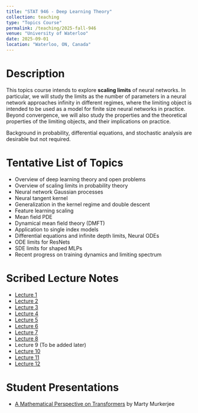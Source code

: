 ```yaml
---
title: "STAT 946 - Deep Learning Theory"
collection: teaching
type: "Topics Course"
permalink: /teaching/2025-fall-946
venue: "University of Waterloo"
date: 2025-09-01
location: "Waterloo, ON, Canada"
---
```


<!-- This is a description of a teaching experience. You can use markdown like any other post.

Heading 1
======

Heading 2
======

Heading 3
======
 -->

# Description

This topics course intends to explore **scaling limits** of neural networks. In particular, we will study the limits as the number of parameters in a neural network approaches infinity in different regimes, where the limiting object is intended to be used as a model for finite size neural networks in practice. Beyond convergence, we will also study the properties and the theoretical properties of the limiting objects, and their implications on practice.

<!-- Topics potentially covered in this course include: Neural network Gaussian processes, neural tangent kernel, limiting spectrum, double descent, mean-field neural network PDE, feature learning, dynamical mean field theory, single index models, neural ODE, infinite-depth ResNets, neural covariance SDE, and other extensions. -->

Background in probability, differential equations, and stochastic analysis are desirable but not required.

# Tentative List of Topics 

- Overview of deep learning theory and open problems
- Overview of scaling limits in probability theory
- Neural network Gaussian processes
- Neural tangent kernel
- Generalization in the kernel regime and double descent
- Feature learning scaling
- Mean field PDE
- Dynamical mean field theory (DMFT)
- Application to single index models
- Differential equations and infinite depth limits, Neural ODEs
- ODE limits for ResNets
- SDE limits for shaped MLPs
- Recent progress on training dynamics and limiting spectrum

# Scribed Lecture Notes 

- [Lecture 1](/files/STAT946_F2025_Scribe/STAT_946_Lecture_1.pdf) 
- [Lecture 2](/files/STAT946_F2025_Scribe/STAT_946_Lecture_2.pdf) 
- [Lecture 3](/files/STAT946_F2025_Scribe/STAT_946_Lecture_3.pdf) 
- [Lecture 4](/files/STAT946_F2025_Scribe/STAT_946_Lecture_4.pdf) 
- [Lecture 5](/files/STAT946_F2025_Scribe/STAT_946_Lecture_5.pdf) 
- [Lecture 6](/files/STAT946_F2025_Scribe/STAT_946_Lecture_6.pdf) 
- [Lecture 7](/files/STAT946_F2025_Scribe/STAT_946_Lecture_7.pdf) 
- [Lecture 8](/files/STAT946_F2025_Scribe/STAT_946_Lecture_8.pdf) 
- Lecture 9 (To be added later)
- [Lecture 10](/files/STAT946_F2025_Scribe/STAT_946_Lecture_10.pdf) 
- [Lecture 11](/files/STAT946_F2025_Scribe/STAT_946_Lecture_11.pdf) 
- [Lecture 12](/files/STAT946_F2025_Scribe/STAT_946_Lecture_12.pdf) 

# Student Presentations 

- [A Mathematical Perspective on Transformers](/files/STAT946_F2025_Scribe/Presentation_Math_Transformers.pdf) by Marty Murkerjee 

















